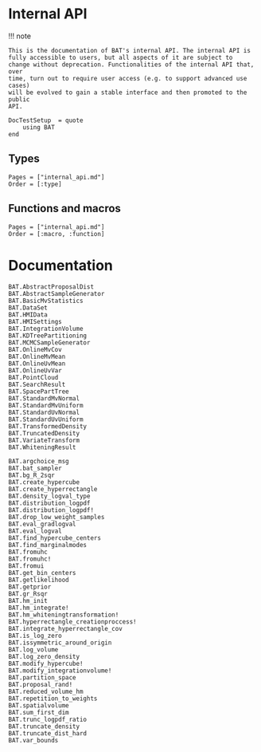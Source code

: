 # Internal API

!!! note

    This is the documentation of BAT's internal API. The internal API is
    fully accessible to users, but all aspects of it are subject to
    change without deprecation. Functionalities of the internal API that, over
    time, turn out to require user access (e.g. to support advanced use cases)
    will be evolved to gain a stable interface and then promoted to the public
    API.

```@meta
DocTestSetup  = quote
    using BAT
end
```

## Types

```@index
Pages = ["internal_api.md"]
Order = [:type]
```

## Functions and macros

```@index
Pages = ["internal_api.md"]
Order = [:macro, :function]
```

# Documentation

```@docs
BAT.AbstractProposalDist
BAT.AbstractSampleGenerator
BAT.BasicMvStatistics
BAT.DataSet
BAT.HMIData
BAT.HMISettings
BAT.IntegrationVolume
BAT.KDTreePartitioning
BAT.MCMCSampleGenerator
BAT.OnlineMvCov
BAT.OnlineMvMean
BAT.OnlineUvMean
BAT.OnlineUvVar
BAT.PointCloud
BAT.SearchResult
BAT.SpacePartTree
BAT.StandardMvNormal
BAT.StandardMvUniform
BAT.StandardUvNormal
BAT.StandardUvUniform
BAT.TransformedDensity
BAT.TruncatedDensity
BAT.VariateTransform
BAT.WhiteningResult

BAT.argchoice_msg
BAT.bat_sampler
BAT.bg_R_2sqr
BAT.create_hypercube
BAT.create_hyperrectangle
BAT.density_logval_type
BAT.distribution_logpdf
BAT.distribution_logpdf!
BAT.drop_low_weight_samples
BAT.eval_gradlogval
BAT.eval_logval
BAT.find_hypercube_centers
BAT.find_marginalmodes
BAT.fromuhc
BAT.fromuhc!
BAT.fromui
BAT.get_bin_centers
BAT.getlikelihood
BAT.getprior
BAT.gr_Rsqr
BAT.hm_init
BAT.hm_integrate!
BAT.hm_whiteningtransformation!
BAT.hyperrectangle_creationproccess!
BAT.integrate_hyperrectangle_cov
BAT.is_log_zero
BAT.issymmetric_around_origin
BAT.log_volume
BAT.log_zero_density
BAT.modify_hypercube!
BAT.modify_integrationvolume!
BAT.partition_space
BAT.proposal_rand!
BAT.reduced_volume_hm
BAT.repetition_to_weights
BAT.spatialvolume
BAT.sum_first_dim
BAT.trunc_logpdf_ratio
BAT.truncate_density
BAT.truncate_dist_hard
BAT.var_bounds
```
